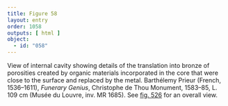 ```yaml
---
title: Figure 58
layout: entry
order: 1058
outputs: [ html ]
object:
  - id: "058"
---
```


View of internal cavity showing details of the translation into bronze of porosities created by organic materials incorporated in the core that were close to the surface and replaced by the metal. Barthélemy Prieur (French, 1536–1611), *Funerary Genius*, Christophe de Thou Monument, 1583–85, L. 109 cm (Musée du Louvre, inv. MR 1685). See [fig. 526](/visual-atlas/526/) for an overall view.
